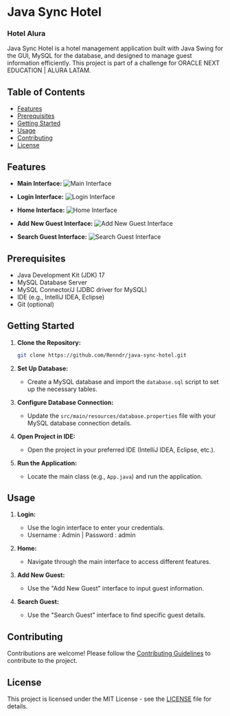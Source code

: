 # Java Sync Hotel

### Hotel Alura

Java Sync Hotel is a hotel management application built with Java Swing for the GUI, MySQL for the database, and designed to manage guest information efficiently.
This project is part of a challenge for ORACLE NEXT EDUCATION | ALURA LATAM. 

## Table of Contents

- [Features](#features)
- [Prerequisites](#prerequisites)
- [Getting Started](#getting-started)
- [Usage](#usage)
- [Contributing](#contributing)
- [License](#license)

## Features

- **Main Interface:**
  ![Main Interface](https://github.com/Renndr/JavaSync-Hotel/assets/98851521/b147d724-f9cf-4172-8351-47e63787ae17)

- **Login Interface:**
  ![Login Interface](https://github.com/Renndr/JavaSync-Hotel/assets/98851521/c3f65b03-a936-4265-aea1-bbd2008e9350)

- **Home Interface:**
  ![Home Interface](https://github.com/Renndr/JavaSync-Hotel/assets/98851521/1c5e029a-08bc-4c10-8b00-61e348a8bfbd)

- **Add New Guest Interface:**
  ![Add New Guest Interface](https://github.com/Renndr/JavaSync-Hotel/assets/98851521/f89eea96-00f5-476a-8695-e6d57dcf5276)

- **Search Guest Interface:**
  ![Search Guest Interface](https://github.com/Renndr/JavaSync-Hotel/assets/98851521/3e5ef5ad-b7a5-403e-ad7d-aeca9f6dca23)

## Prerequisites

- Java Development Kit (JDK) 17
- MySQL Database Server
- MySQL Connector/J (JDBC driver for MySQL)
- IDE (e.g., IntelliJ IDEA, Eclipse)
- Git (optional)

## Getting Started

1. **Clone the Repository:**
   ```bash
   git clone https://github.com/Renndr/java-sync-hotel.git
   ```

2. **Set Up Database:**
   - Create a MySQL database and import the `database.sql` script to set up the necessary tables.

3. **Configure Database Connection:**
   - Update the `src/main/resources/database.properties` file with your MySQL database connection details.

4. **Open Project in IDE:**
   - Open the project in your preferred IDE (IntelliJ IDEA, Eclipse, etc.).

5. **Run the Application:**
   - Locate the main class (e.g., `App.java`) and run the application.

## Usage

1. **Login:**
   - Use the login interface to enter your credentials.
   - Username : Admin | Password : admin

2. **Home:**
   - Navigate through the main interface to access different features.

3. **Add New Guest:**
   - Use the "Add New Guest" interface to input guest information.

4. **Search Guest:**
   - Use the "Search Guest" interface to find specific guest details.

## Contributing

Contributions are welcome! Please follow the [Contributing Guidelines](CONTRIBUTING.md) to contribute to the project.

## License

This project is licensed under the MIT License - see the [LICENSE](LICENSE) file for details.
```
